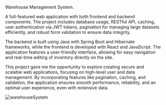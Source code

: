Warehouse Management System.

A full-featured web application with both frontend and backend components. The project includes database usage, RESTful API, caching, user authentication via JWT tokens, pagination for managing large datasets efficiently, and robust form validation to ensure data integrity.

The backend is built using Java with Spring Boot and Hibernate frameworks, while the frontend is developed with React and JavaScript. The application features a user-friendly interface, allowing for easy navigation and real-time editing of inventory directly on the site.

This project gave me the opportunity to explore creating secure and scalable web applications, focusing on high-level user and data management. By incorporating features like pagination, caching, and validation, the application ensures smooth performance, reliability, and an optimal user experience, even with extensive data.

![warehouseSystem](https://github.com/user-attachments/assets/8302b537-81be-4cd4-8474-47a33fb3b2cd)
